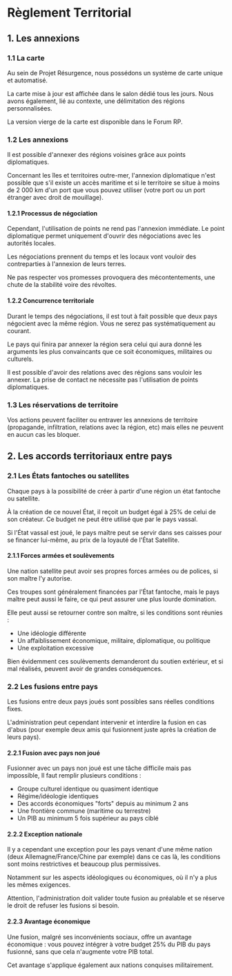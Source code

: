 # Règlement Territorial

## 1. Les annexions

### 1.1 La carte

Au sein de Projet Résurgence, nous possédons un système de carte unique et automatisé.

La carte mise à jour est affichée dans le salon dédié tous les jours. Nous avons également, lié au contexte, une délimitation des régions personnalisées.

La version vierge de la carte est disponible dans le Forum RP.

### 1.2 Les annexions

Il est possible d'annexer des régions voisines grâce aux points diplomatiques.

Concernant les îles et territoires outre-mer, l'annexion diplomatique n'est possible que s'il existe un accès maritime et si le territoire se situe à moins de 2 000 km d'un port que vous pouvez utiliser (votre port ou un port étranger avec droit de mouillage).

#### 1.2.1 Processus de négociation

Cependant, l'utilisation de points ne rend pas l'annexion immédiate. Le point diplomatique permet uniquement d'ouvrir des négociations avec les autorités locales.

Les négociations prennent du temps et les locaux vont vouloir des contreparties à l'annexion de leurs terres.

Ne pas respecter vos promesses provoquera des mécontentements, une chute de la stabilité voire des révoltes.

#### 1.2.2 Concurrence territoriale

Durant le temps des négociations, il est tout à fait possible que deux pays négocient avec la même région. Vous ne serez pas systématiquement au courant.

Le pays qui finira par annexer la région sera celui qui aura donné les arguments les plus convaincants que ce soit économiques, militaires ou culturels.

Il est possible d'avoir des relations avec des régions sans vouloir les annexer. La prise de contact ne nécessite pas l'utilisation de points diplomatiques.

### 1.3 Les réservations de territoire

Vos actions peuvent faciliter ou entraver les annexions de territoire (propagande, infiltration, relations avec la région, etc) mais elles ne peuvent en aucun cas les bloquer.

## 2. Les accords territoriaux entre pays

### 2.1 Les États fantoches ou satellites

Chaque pays à la possibilité de créer à partir d'une région un état fantoche ou satellite.

À la création de ce nouvel État, il reçoit un budget égal à 25% de celui de son créateur. Ce budget ne peut être utilisé que par le pays vassal.

Si l'État vassal est joué, le pays maître peut se servir dans ses caisses pour se financer lui-même, au prix de la loyauté de l'État Satellite.

#### 2.1.1 Forces armées et soulèvements

Une nation satellite peut avoir ses propres forces armées ou de polices, si son maître l'y autorise.

Ces troupes sont généralement financées par l'État fantoche, mais le pays maître peut aussi le faire, ce qui peut assurer une plus lourde domination.

Elle peut aussi se retourner contre son maître, si les conditions sont réunies :

- Une idéologie différente
- Un affaiblissement économique, militaire, diplomatique, ou politique
- Une exploitation excessive

Bien évidemment ces soulèvements demanderont du soutien extérieur, et si mal réalisés, peuvent avoir de grandes conséquences.

### 2.2 Les fusions entre pays

Les fusions entre deux pays joués sont possibles sans réelles conditions fixes.

L'administration peut cependant intervenir et interdire la fusion en cas d'abus (pour exemple deux amis qui fusionnent juste après la création de leurs pays).

#### 2.2.1 Fusion avec pays non joué

Fusionner avec un pays non joué est une tâche difficile mais pas impossible, Il faut remplir plusieurs conditions :

- Groupe culturel identique ou quasiment identique
- Régime/idéologie identiques
- Des accords économiques "forts" depuis au minimum 2 ans
- Une frontière commune (maritime ou terrestre)
- Un PIB au minimum 5 fois supérieur au pays ciblé

#### 2.2.2 Exception nationale

Il y a cependant une exception pour les pays venant d'une même nation (deux Allemagne/France/Chine par exemple) dans ce cas là, les conditions sont moins restrictives et beaucoup plus permissives.

Notamment sur les aspects idéologiques ou économiques, où il n'y a plus les mêmes exigences.

Attention, l'administration doit valider toute fusion au préalable et se réserve le droit de refuser les fusions si besoin.

#### 2.2.3 Avantage économique

Une fusion, malgré ses inconvénients sociaux, offre un avantage économique : vous pouvez intégrer à votre budget 25% du PIB du pays fusionné, sans que cela n'augmente votre PIB total.

Cet avantage s'applique également aux nations conquises militairement.
